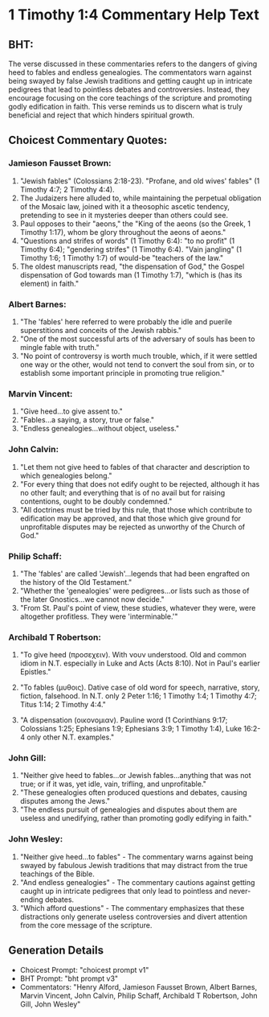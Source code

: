 # 1 Timothy 1:4 Commentary Help Text

## BHT:
The verse discussed in these commentaries refers to the dangers of giving heed to fables and endless genealogies. The commentators warn against being swayed by false Jewish traditions and getting caught up in intricate pedigrees that lead to pointless debates and controversies. Instead, they encourage focusing on the core teachings of the scripture and promoting godly edification in faith. This verse reminds us to discern what is truly beneficial and reject that which hinders spiritual growth.

## Choicest Commentary Quotes:
### Jamieson Fausset Brown:
1. "Jewish fables" (Colossians 2:18-23). "Profane, and old wives' fables" (1 Timothy 4:7; 2 Timothy 4:4).
2. The Judaizers here alluded to, while maintaining the perpetual obligation of the Mosaic law, joined with it a theosophic ascetic tendency, pretending to see in it mysteries deeper than others could see.
3. Paul opposes to their "aeons," the "King of the aeons (so the Greek, 1 Timothy 1:17), whom be glory throughout the aeons of aeons."
4. "Questions and strifes of words" (1 Timothy 6:4): "to no profit" (1 Timothy 6:4); "gendering strifes" (1 Timothy 6:4). "Vain jangling" (1 Timothy 1:6; 1 Timothy 1:7) of would-be "teachers of the law."
5. The oldest manuscripts read, "the dispensation of God," the Gospel dispensation of God towards man (1 Timothy 1:7), "which is (has its element) in faith."

### Albert Barnes:
1. "The 'fables' here referred to were probably the idle and puerile superstitions and conceits of the Jewish rabbis."
2. "One of the most successful arts of the adversary of souls has been to mingle fable with truth."
3. "No point of controversy is worth much trouble, which, if it were settled one way or the other, would not tend to convert the soul from sin, or to establish some important principle in promoting true religion."

### Marvin Vincent:
1. "Give heed...to give assent to." 
2. "Fables...a saying, a story, true or false." 
3. "Endless genealogies...without object, useless."

### John Calvin:
1. "Let them not give heed to fables of that character and description to which genealogies belong."
2. "For every thing that does not edify ought to be rejected, although it has no other fault; and everything that is of no avail but for raising contentions, ought to be doubly condemned."
3. "All doctrines must be tried by this rule, that those which contribute to edification may be approved, and that those which give ground for unprofitable disputes may be rejected as unworthy of the Church of God."

### Philip Schaff:
1. "The 'fables' are called 'Jewish'...legends that had been engrafted on the history of the Old Testament." 
2. "Whether the 'genealogies' were pedigrees...or lists such as those of the later Gnostics...we cannot now decide." 
3. "From St. Paul's point of view, these studies, whatever they were, were altogether profitless. They were 'interminable.'"

### Archibald T Robertson:
1. "To give heed (προσεχειν). With νουν understood. Old and common idiom in N.T. especially in Luke and Acts (Acts 8:10). Not in Paul's earlier Epistles." 

2. "To fables (μυθοις). Dative case of old word for speech, narrative, story, fiction, falsehood. In N.T. only 2 Peter 1:16; 1 Timothy 1:4; 1 Timothy 4:7; Titus 1:14; 2 Timothy 4:4." 

3. "A dispensation (οικονομιαν). Pauline word (1 Corinthians 9:17; Colossians 1:25; Ephesians 1:9; Ephesians 3:9; 1 Timothy 1:4), Luke 16:2-4 only other N.T. examples."

### John Gill:
1. "Neither give heed to fables...or Jewish fables...anything that was not true; or if it was, yet idle, vain, trifling, and unprofitable." 
2. "These genealogies often produced questions and debates, causing disputes among the Jews." 
3. "The endless pursuit of genealogies and disputes about them are useless and unedifying, rather than promoting godly edifying in faith."

### John Wesley:
1. "Neither give heed...to fables" - The commentary warns against being swayed by fabulous Jewish traditions that may distract from the true teachings of the Bible.
2. "And endless genealogies" - The commentary cautions against getting caught up in intricate pedigrees that only lead to pointless and never-ending debates.
3. "Which afford questions" - The commentary emphasizes that these distractions only generate useless controversies and divert attention from the core message of the scripture.


## Generation Details
- Choicest Prompt: "choicest prompt v1"
- BHT Prompt: "bht prompt v3"
- Commentators: "Henry Alford, Jamieson Fausset Brown, Albert Barnes, Marvin Vincent, John Calvin, Philip Schaff, Archibald T Robertson, John Gill, John Wesley"
